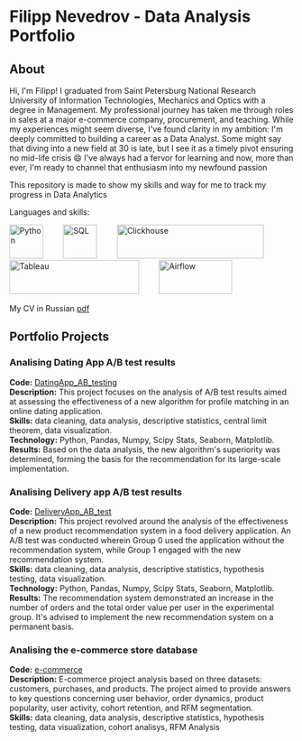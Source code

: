 # Filipp Nevedrov - Data Analysis Portfolio 

## About

Hi, I'm Filipp! I graduated from Saint Petersburg National Research University of Information Technologies, Mechanics and Optics with a degree in Management. My professional journey has taken me through roles in sales at a major e-commerce company, procurement, and teaching. While my experiences might seem diverse, I've found clarity in my ambition: I'm deeply committed to building a career as a Data Analyst. Some might say that diving into a new field at 30 is late, but I see it as a timely pivot ensuring no mid-life crisis :smile: I've always had a fervor for learning and now, more than ever, I'm ready to channel that enthusiasm into my newfound passion

This repository is made to show my skills and way for me to track my progress in Data Analytics


Languages and skills:

<img src="https://upload.wikimedia.org/wikipedia/commons/c/c3/Python-logo-notext.svg" alt="Python" width="60" height="60"/>&nbsp;&nbsp;&nbsp;&nbsp;&nbsp;&nbsp;&nbsp;&nbsp;
<img src="https://cdn.icon-icons.com/icons2/2415/PNG/512/postgresql_original_wordmark_logo_icon_146392.png" alt="SQL" width="60" height="60"/>&nbsp;&nbsp;&nbsp;&nbsp;&nbsp;&nbsp;&nbsp;&nbsp;
<img src="https://www.ilscipio.com/wp-content/uploads/2022/07/clickhouse-logo_freelogovectors.net_.png" alt="Clickhouse" width="260" height="60"/>&nbsp;&nbsp;&nbsp;&nbsp;&nbsp;&nbsp;&nbsp;&nbsp;
<img src="https://upload.wikimedia.org/wikipedia/commons/thumb/4/4b/Tableau_Logo.png/1600px-Tableau_Logo.png" alt="Tableau" width="230" height="60"/>&nbsp;&nbsp;&nbsp;&nbsp;&nbsp;&nbsp;&nbsp;&nbsp;
<img src="https://upload.wikimedia.org/wikipedia/commons/d/de/AirflowLogo.png" alt="Airflow" width="130" height="60"/>
    

My CV in Russian [pdf](https://github.com/nnefil/portfolio/blob/main/Filipp_Nevedrov_CV_rus.pdf) 

## Portfolio Projects

### Analising Dating App A/B test results 
**Code:** [DatingApp_AB_testing](https://github.com/nnefil/projects/tree/main/DatingApp_AB_test)    
**Description:** This project focuses on the analysis of A/B test results aimed at assessing the effectiveness of a new algorithm for profile matching in an online dating application.  
**Skills:** data cleaning, data analysis, descriptive statistics, central limit theorem, data visualization.   
**Technology:** Python, Pandas, Numpy, Scipy Stats, Seaborn, Matplotlib.  
**Results:** Based on the data analysis, the new algorithm's superiority was determined, forming the basis for the recommendation for its large-scale implementation.  

### Analising Delivery app A/B test results
**Code:** [DeliveryApp_AB_test](https://github.com/nnefil/projects/tree/main/DeliveryApp_AB_test)  
**Description:** This project revolved around the analysis of the effectiveness of a new product recommendation system in a food delivery application. An A/B test was conducted wherein Group 0 used the application without the recommendation system, while Group 1 engaged with the new recommendation system.  
**Skills:** data cleaning, data analysis, descriptive statistics, hypothesis testing, data visualization.  
**Technology:** Python, Pandas, Numpy, Scipy Stats, Seaborn, Matplotlib.  
**Results:** The recommendation system demonstrated an increase in the number of orders and the total order value per user in the experimental group. It's advised to implement the new recommendation system on a permanent basis.  

### Analising the e-commerce store database
**Code:** [e-commerce](https://github.com/nnefil/projects/tree/main/e-commerce)  
**Description:** E-commerce project analysis based on three datasets: customers, purchases, and products. The project aimed to provide answers to key questions concerning user behavior, order dynamics, product popularity, user activity, cohort retention, and RFM segmentation.  
**Skills:** data cleaning, data analysis, descriptive statistics, hypothesis testing, data visualization, cohort analisys, RFM Analysis

